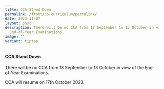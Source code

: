 ```yaml
---
title: CCA Stand Down
permalink: /front/co-curriculum/permalink/
date: 2023-11-07
layout: post
description: There will be no CCA from 18 September to 13 October in view of the
  End-of-Year Examinations.
image: ""
variant: tiptap
---
```

#### CCA Stand Down
There will be no CCA from 18 September to 13 October in view of the End-of-Year Examinations.

CCA will resume on 17th October 2023.